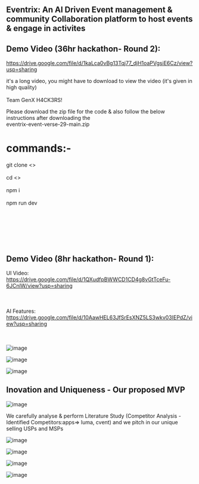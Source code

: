 Eventrix: An AI Driven Event management & community Collaboration platform to host events & engage in activites
-


Demo Video (36hr hackathon- Round 2):
-

https://drive.google.com/file/d/1kaLca0vBg13Tqj77_djH1oaPVgsiE6Cz/view?usp=sharing


it's a long video, you might have to download to view the video (it's given in high quality)
<br/>
<br/>
Team GenX H4CK3RS!
<br/>

Please download the zip file for the code & also follow the below instructions after downloading the 
<br/>
eventrix-event-verse-29-main.zip

commands:-
=

git clone <>
<br/>
<br/>
cd <>
<br/>
<br/>
npm i
<br/>
<br/>
npm run dev
<br/>
<br/>



<br/>
<br/>
<br/>
<br/>

Demo Video (8hr hackathon- Round 1):
-

UI Video: https://drive.google.com/file/d/1QXudfpBWWCD1CD4g8vGtTceFu-6JCnlW/view?usp=sharing
<br/>
<br/>
<br/>
<br/>
AI Features: https://drive.google.com/file/d/10AawHEL63JfSrEsXNZ5LS3wkv03IEPdZ/view?usp=sharing
<br/>
<br/>
<br/>

![image](https://github.com/user-attachments/assets/6a7a711a-9ee0-4fb7-9a36-5b7f1efb4834)

![image](https://github.com/user-attachments/assets/e411c3ea-f3bd-4645-b635-66750cc86c4f)

![image](https://github.com/user-attachments/assets/1352c709-3dd5-45c9-8ab5-b5ebd8adcc66)


Inovation and Uniqueness - Our proposed MVP
-
![image](https://github.com/user-attachments/assets/283b00ae-2a10-48a7-b97f-f39d4015e41b)


We carefully analyse & perform Literature Study (Competitor Analysis - Identified Competitors:apps=> luma, cvent) and we pitch in our unique selling USPs and MSPs

![image](https://github.com/user-attachments/assets/e184295f-9fbd-4ab7-a280-327b68e6e998)

![image](https://github.com/user-attachments/assets/a068ae8c-9064-466d-86b3-f9526b4d475a)

![image](https://github.com/user-attachments/assets/6942e08b-5c9f-462c-9dd4-95d7208da1e0)

![image](https://github.com/user-attachments/assets/68453448-61a2-4654-ba2c-cba35e332886)



